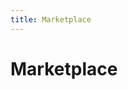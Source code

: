 ```yaml
---
title: Marketplace
---
```


# Marketplace

<MarketplaceAccordion :categories="categories" />

<script setup>
import { ref } from 'vue';
import { categories as marketplaceCategories } from '@/marketplaceData.js';

const categories = ref(marketplaceCategories);
</script>
